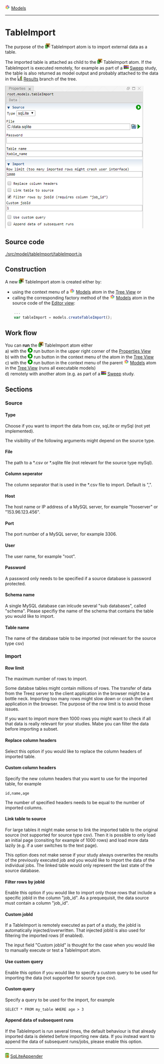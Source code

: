 ![](../../../../icons/models.png) [Models](../models.md)

----

# TableImport
			
The purpose of the ![](../../../../icons/tableImport.png) TableImport atom is to import external data as a table. 

The imported table is attached as child to the ![](../../../../icons/tableImport.png) TableImport atom. If the TableImport is executed remotely, for example as part of a ![](../../../../icons/sweep.png) [Sweep](../../study/sweep/sweep.md) study, the table is also returned as model output and probably attached to the data in the ![](../../../../icons/results.png) [Results](../../result/results.md) branch of the tree.  

![](../../../images/table_import.png)
		
## Source code

[./src/model/tableImport/tableImport.js](../../../../src/model/tableImport/tableImport.js)

## Construction
		
A new ![](../../../../icons/tableImport.png) TableImport atom is created either by: 

* using the context menu of a ![](../../../../icons/models.png) [Models](../models.md) atom in the [Tree View](../../../views/treeView.md) or
* calling the corresponding factory method of the ![](../../../../icons/models.png) [Models](../models.md) atom in the source code of the [Editor view](../../../views/editorView.md):

```javascript
    ...
    var tableImport = models.createTableImport();	     
```
		
## Work flow	

You can **run** the ![](../../../../icons/tableImport.png) TableImport atom either<br> 
a) with the ![](../../../../icons/run.png) run button in the upper right corner of the [Properties View](../../../views/propertiesView.md)<br>
b) with the ![](../../../../icons/run.png) run button in the context menu of the atom in the [Tree View](../../../views/treeView.md)<br>
c) with the ![](../../../../icons/run.png) run button in the context menu of the parent ![](../../../../icons/models.png) [Models](../models.md) atom in the [Tree View](../../../views/treeView.md) (runs all executable models)<br>
d) remotely with another atom (e.g. as part of a ![](../../../../icons/sweep.png) [Sweep](../../study/sweep/sweep.md) study. 
			
## Sections	

### Source

#### Type

Choose if you want to import the data from csv, sqLite or mySql (not yet implemented).

The visibility of the following arguments might depend on the source type.

#### File

The path to a \*.csv or \*.sqlite file (not relevant for the source type mySql).

#### Column seperator

The column separator that is used in the \*.csv file to import. Default is ",".

#### Host

The host name or IP address of a MySQL server, for example "fooserver" or "153.96.123.456".

#### Port

The port number of a MySQL server, for example 3306.

#### User

The user name, for example "root". 

#### Password

A password only needs to be specified if a source database is password protected.

#### Schema name

A single MySQL database can inlcude several "sub databases", called "schema".
Please specifiy the name of the schema that contains the table you would like
to import. 

#### Table name

The name of the database table to be imported (not relevant for the source type csv)

### Import

#### Row limit

The maximum number of rows to import. 

Some databse tables might contain millions of rows. The transfer of data from the Treez server to the client application in the browser might be a bottle neck. Importing too many rows might slow down or crash the client application in the browser. The purpose of the row limit is to avoid those issues. 

If you want to import more then 1000 rows you might want to check if all that data is really relevant for your studies. Mabe you can filter the data before importing a subset. 

#### Replace column headers

Select this option if you would like to replace the column headers of imported table. 

#### Custom column headers

Specify the new column headers that you want to use for the imported table, for example 
```
id,name,age 
```

The number of specified headers needs to be equal to the number of imported columns. 

#### Link table to source

For large tables it might make sense to link the imported table to the original source (not supported for source type csv).
Then it is possible to only load an initial page (consiting for example of 1000 rows) and load more data lazily (e.g. if a user
switches to the text page). 

This option does not make sense if your study always overwrites the results of the previously executed job and you would like to import the data of the individual jobs. The linked table would only represent the last state of the source database.  

#### Filter rows by jobId

Enable this option if you would like to import only those rows that include a specific jobId in the column "job_id".
As a prequequisit, the data source must contain a column "job_id".

#### Custom jobId

If a TableImport is remotely executed as part of a study, the jobId is automatically injected/overwritten. That injected jobId is also used for filtering the imported rows (if enabled). 

The input field "Custom jobId" is thought for the case when you would like to manually execute or test a TableImport atom.

#### Use custom query

Enable this option if you would like to specify a custom query to be used for importing the data (not supported for source type csv).

#### Custom query

Specify a query to be used for the import, for example

```
SELECT * FROM my_table WHERE age > 3
```

#### Append data of subsequent runs

If the TableImport is run several times, the default behaviour is that already imported data is deleted before importing new data. If you instead want to append the data of subsequent runs/jobs, please enable this option. 

----

![](../../../../icons/databaseAppender.png) [SqLiteAppender](../sqLiteAppender/sqLiteAppender.md)   

